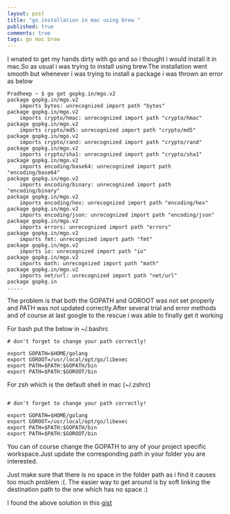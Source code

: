 ```yaml
---
layout: post
title: "go installation in mac using brew "
published: true
comments: true
tags: go mac brew
---
```


I wnated to get my hands dirty with go and so i thought i would install it in mac.So as usual i was trying to install  using brew.The installation went smooth but whenever i was trying to install a package i was thrown an error as below 

```
Pradheep ~ $ go get gopkg.in/mgo.v2
package gopkg.in/mgo.v2
	imports bytes: unrecognized import path "bytes"
package gopkg.in/mgo.v2
	imports crypto/hmac: unrecognized import path "crypto/hmac"
package gopkg.in/mgo.v2
	imports crypto/md5: unrecognized import path "crypto/md5"
package gopkg.in/mgo.v2
	imports crypto/rand: unrecognized import path "crypto/rand"
package gopkg.in/mgo.v2
	imports crypto/sha1: unrecognized import path "crypto/sha1"
package gopkg.in/mgo.v2
	imports encoding/base64: unrecognized import path "encoding/base64"
package gopkg.in/mgo.v2
	imports encoding/binary: unrecognized import path "encoding/binary"
package gopkg.in/mgo.v2
	imports encoding/hex: unrecognized import path "encoding/hex"
package gopkg.in/mgo.v2
	imports encoding/json: unrecognized import path "encoding/json"
package gopkg.in/mgo.v2
	imports errors: unrecognized import path "errors"
package gopkg.in/mgo.v2
	imports fmt: unrecognized import path "fmt"
package gopkg.in/mgo.v2
	imports io: unrecognized import path "io"
package gopkg.in/mgo.v2
	imports math: unrecognized import path "math"
package gopkg.in/mgo.v2
	imports net/url: unrecognized import path "net/url"
package gopkg.in
.....
```

The problem is that both the GOPATH and GOROOT was not set properly and PATH was not updated correctly.After several trial and error methods and of course at last google to the rescue i was able to finally get it working

For bash put the below in ~/.bashrc

```
# don't forget to change your path correctly!

export GOPATH=$HOME/golang
export GOROOT=/usr/local/opt/go/libexec
export PATH=$PATH:$GOPATH/bin
export PATH=$PATH:$GOROOT/bin

```

For zsh which is the default shell in mac (~/.zshrc)

```

# don't forget to change your path correctly!

export GOPATH=$HOME/golang
export GOROOT=/usr/local/opt/go/libexec
export PATH=$PATH:$GOPATH/bin
export PATH=$PATH:$GOROOT/bin

```

You can of course change the GOPATH to any of your project specific workspace.Just update the corresponding path in your folder you are interested.

Just make sure that there is no space in the folder path as i find it causes too much problem :(. The easier way to get around is by soft linking the destination path to the one which has no space :)


I found the above solution in this [gist](https://gist.github.com/vsouza/77e6b20520d07652ed7d)

